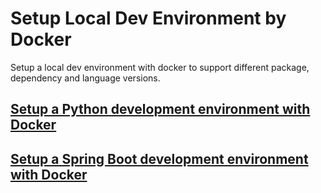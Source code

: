 # Setup Local Dev Environment by Docker

Setup a local dev environment with docker to support different package, dependency and language versions.

## [Setup a Python development environment with Docker](docker-python-dev/README.md)

## [Setup a Spring Boot development environment with Docker](docker-java-dev/README.md)